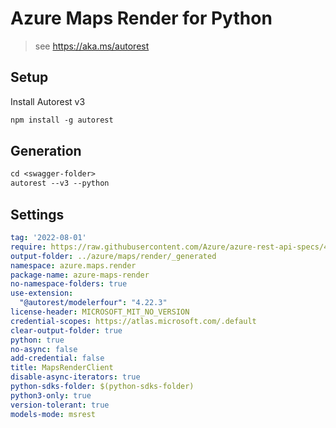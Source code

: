 # Azure Maps Render for Python

> see <https://aka.ms/autorest>

## Setup

Install Autorest v3

```ps
npm install -g autorest
```

## Generation

```ps
cd <swagger-folder>
autorest --v3 --python
```

## Settings

```yaml
tag: '2022-08-01'
require: https://raw.githubusercontent.com/Azure/azure-rest-api-specs/48bb51ee0753ed56a88b3e7f989a70bf19ba96bb/specification/maps/data-plane/Render/readme.md
output-folder: ../azure/maps/render/_generated
namespace: azure.maps.render
package-name: azure-maps-render
no-namespace-folders: true
use-extension:
  "@autorest/modelerfour": "4.22.3"
license-header: MICROSOFT_MIT_NO_VERSION
credential-scopes: https://atlas.microsoft.com/.default
clear-output-folder: true
python: true
no-async: false
add-credential: false
title: MapsRenderClient
disable-async-iterators: true
python-sdks-folder: $(python-sdks-folder)
python3-only: true
version-tolerant: true
models-mode: msrest
```
